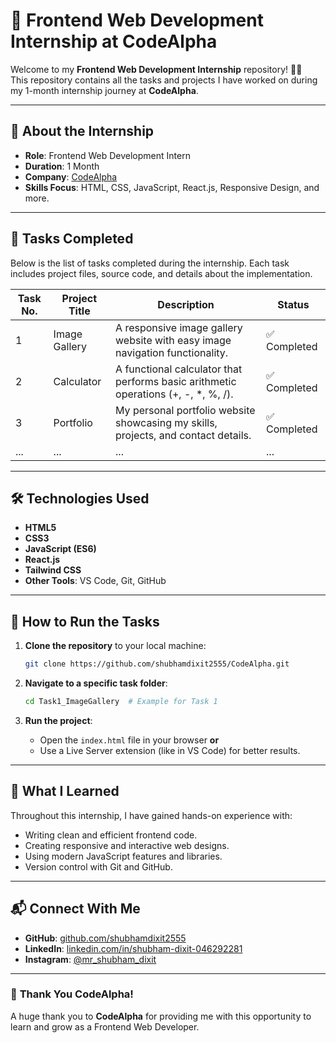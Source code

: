 
# 🚀 Frontend Web Development Internship at CodeAlpha  

Welcome to my **Frontend Web Development Internship** repository! 👨‍💻  
This repository contains all the tasks and projects I have worked on during my 1-month internship journey at **CodeAlpha**.

---

## 📝 **About the Internship**  

- **Role**: Frontend Web Development Intern  
- **Duration**: 1 Month  
- **Company**: [CodeAlpha](https://www.codealpha.tech)  
- **Skills Focus**: HTML, CSS, JavaScript, React.js, Responsive Design, and more.  

---

## 📁 **Tasks Completed**  

Below is the list of tasks completed during the internship. Each task includes project files, source code, and details about the implementation.

| Task No. | Project Title            | Description                                                                         | Status       |
|----------|--------------------------|-------------------------------------------------------------------------------------|--------------|
| 1        | Image Gallery            | A responsive image gallery website with easy image navigation functionality.        | ✅ Completed |
| 2        | Calculator               | A functional calculator that performs basic arithmetic operations (+, -, *, %, /).  | ✅ Completed |
| 3        | Portfolio                | My personal portfolio website showcasing my skills, projects, and contact details.  | ✅ Completed |
| ...      | ...                      | ...                                                                                 | ...           |

---

## 🛠 **Technologies Used**  

- **HTML5**  
- **CSS3**  
- **JavaScript (ES6)**  
- **React.js**  
- **Tailwind CSS** 
- **Other Tools**: VS Code, Git, GitHub  

---

## 🚧 **How to Run the Tasks**  

1. **Clone the repository** to your local machine:  
   ```bash
   git clone https://github.com/shubhamdixit2555/CodeAlpha.git
   ```

2. **Navigate to a specific task folder**:  
   ```bash
   cd Task1_ImageGallery  # Example for Task 1
   ```

3. **Run the project**:  
   - Open the `index.html` file in your browser **or**  
   - Use a Live Server extension (like in VS Code) for better results.

---

## 🌟 **What I Learned**  

Throughout this internship, I have gained hands-on experience with:  
- Writing clean and efficient frontend code.  
- Creating responsive and interactive web designs.  
- Using modern JavaScript features and libraries.  
- Version control with Git and GitHub.  

---

## 📬 **Connect With Me**  

- **GitHub**: [github.com/shubhamdixit2555](https://github.com/shubhamdixit2555)  
- **LinkedIn**: [linkedin.com/in/shubham-dixit-046292281](https://www.linkedin.com/in/shubham-dixit-046292281/)  
- **Instagram**: [@mr_shubham_dixit](https://instagram.com/mr_shubham_dixit)  

---

### 🎉 **Thank You CodeAlpha!**  

A huge thank you to **CodeAlpha** for providing me with this opportunity to learn and grow as a Frontend Web Developer.  
